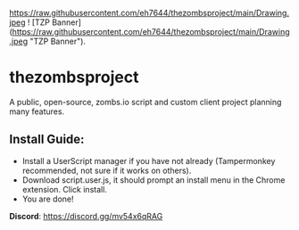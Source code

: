 https://raw.githubusercontent.com/eh7644/thezombsproject/main/Drawing.jpeg
 ! [TZP Banner] (https://raw.githubusercontent.com/eh7644/thezombsproject/main/Drawing.jpeg "TZP Banner").

# thezombsproject
A public, open-source, zombs.io script and custom client project planning many features.

## Install Guide:

- Install a UserScript manager if you have not already (Tampermonkey recommended, not sure if it works on others).
- Download script.user.js, it should prompt an install menu in the Chrome extension. Click install.
- You are done!

**Discord**: https://discord.gg/mv54x6qRAG
